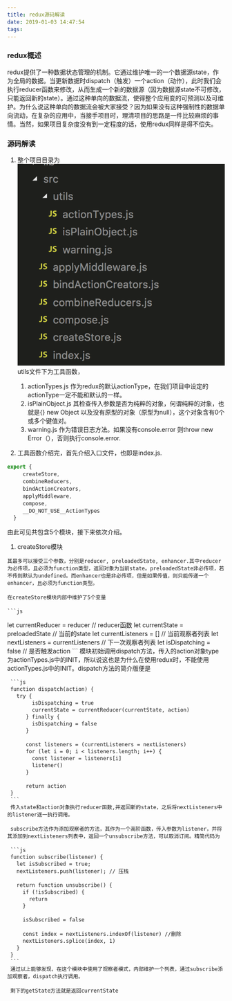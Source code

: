 ```yaml
---
title: redux源码解读
date: 2019-01-03 14:47:54
tags:
---
```

### redux概述
redux提供了一种数据状态管理的机制。它通过维护唯一的一个数据源state，作为全局的数据。当更新数据时dispatch（触发）一个action（动作），此时我们会执行reducer函数来修改，从而生成一个新的数据源（因为数据源state不可修改，只能返回新的state）。通过这种单向的数据流，使得整个应用变的可预测以及可维护。为什么说这种单向的数据流会被大家接受？因为如果没有这种强制性的数据单向流动，在复杂的应用中，当接手项目时，理清项目的思路是一件比较麻烦的事情。当然，如果项目复杂度没有到一定程度的话，使用redux同样是得不偿失。

### 源码解读
 
 1. 整个项目目录为 
   ![项目目录](redux源码解读/content-table.png)
  utils文件下为工具函数，
    1. actionTypes.js 作为redux的默认actionType，在我们项目中设定的actionType一定不能和默认的一样。
    2. isPlainObject.js 其检查传入参数是否为纯粹的对象，何谓纯粹的对象，也就是{} new Object 以及没有原型的对象（原型为null），这个对象含有0个或多个键值对。
    3. warning.js 作为错误日志方法。如果没有console.error 则throw new Error（），否则执行console.error.
 
 2. 工具函数介绍完，首先介绍入口文件，也即是index.js.
 
   ```js
   export {
	    createStore,
	    combineReducers,
	    bindActionCreators,
	    applyMiddleware,
	    compose,
	    __DO_NOT_USE__ActionTypes
	 }
   ```
   由此可见共包含5个模块，接下来依次介绍。
   1. createStore模块
   
    其最多可以接受三个参数，分别是reducer, preloadedState, enhancer.其中reducer为必传项，且必须为function类型，返回对象为当前state。preloadedState非必传项，若不传则默认为undefined。而enhancer也是非必传项，但是如果传值，则只能传递一个enhancer，且必须为function类型。
    
    在createStore模块内部中维护了5个变量
    
    ```js
   let currentReducer = reducer // reducer函数
	  let currentState = preloadedState // 当前的state
	  let currentListeners = [] // 当前观察者列表
	  let nextListeners = currentListeners  // 下一次观察者列表
	  let isDispatching = false  // 是否触发action
    ```
     模块初始调用dispatch方法，传入的action对象type为actionTypes.js中的INIT，所以说这也是为什么在使用redux时，不能使用actionTypes.js中的INIT。dispatch方法的简介版便是
     
     ```js
     function dispatch(action) {
       try {
	        isDispatching = true
	        currentState = currentReducer(currentState, action)
	      } finally {
	        isDispatching = false
	      }

	      const listeners = (currentListeners = nextListeners)
	      for (let i = 0; i < listeners.length; i++) {
	        const listener = listeners[i]
	        listener()
	      }

	      return action
     }
     ```
     传入state和action对象执行reducer函数,并返回新的state，之后将nextListeners中的listener逐一执行调用。
     
     subscribe方法作为添加观察者的方法，其作为一个高阶函数，传入参数为listener，并将其添加到nextListeners列表中，返回一个unsubscribe方法，可以取消订阅。精简代码为
     
     ```js
     function subscribe(listener) {
       let isSubscribed = true;
       nextListeners.push(listener); // 压栈
       
       return function unsubscribe() {
         if (!isSubscribed) {
           return
         }

         isSubscribed = false

         const index = nextListeners.indexOf(listener) //删除
         nextListeners.splice(index, 1)
       }
     }
     ```
     通过以上能够发现，在这个模块中使用了观察者模式，内部维护一个列表，通过subscribe添加观察者，dispatch执行调用。
     
     剩下的getState方法就是返回currentState